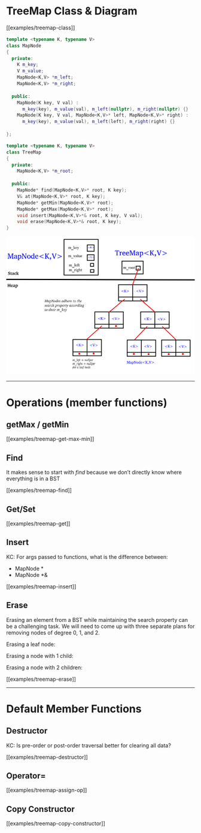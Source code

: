 # TreeMap Class & Diagram

[[examples/treemap-class]]
<!-- #include [[examples/treemap-class]] -->
```c++
template <typename K, typename V>
class MapNode
{
  private:
    K m_key;
    V m_value;
    MapNode<K,V> *m_left;
    MapNode<K,V> *m_right;
  
  public:
    MapNode(K key, V val) : 
      m_key(key), m_value(val), m_left(nullptr), m_right(nullptr) {}
    MapNode(K key, V val, MapNode<K,V>* left, MapNode<K,V>* right) :
      m_key(key), m_value(val), m_left(left), m_right(right) {}

};
```

```c++
template <typename K, typename V>
class TreeMap
{
  private:
    MapNode<K,V> *m_root;

  public:
    MapNode* find(MapNode<K,V>* root, K key);
    V& at(MapNode<K,V>* root, K key);
    MapNode* getMin(MapNode<K,V>* root);
    MapNode* getMax(MapNode<K,V>* root);
    void insert(MapNode<K,V>*& root, K key, V val);
    void erase(MapNode<K,V>*& root, K key);
}
```
<!-- /include -->

![](img%2Ftreemap-diagram.png)


---

# Operations (member functions)


## getMax / getMin

[[examples/treemap-get-max-min]]

## Find

It makes sense to start with _find_ because we don’t directly know where everything is in a BST

[[examples/treemap-find]]

## Get/Set

[[examples/treemap-get]]

## Insert

KC: For args passed to functions, what is the difference between: 
  * MapNode *
  * MapNode *&

[[examples/treemap-insert]]

## Erase

Erasing an element from a BST while maintaining the search property can be a challenging task. We will need to come up with three separate plans for removing nodes of degree 0, 1, and 2.

Erasing a leaf node:

Erasing a node with 1 child:

Erasing a node with 2 children:

[[examples/treemap-erase]]


---

# Default Member Functions

## Destructor

KC: Is pre-order or post-order traversal better for clearing all data?

[[examples/treemap-destructor]]

## Operator=

[[examples/treemap-assign-op]]

## Copy Constructor

[[examples/treemap-copy-constructor]]